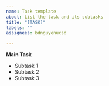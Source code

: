 ```yaml
---
name: Task template
about: List the task and its subtasks
title: "[TASK]"
labels: ''
assignees: bdnguyenucsd

---
```


**Main Task**
* Subtask 1
* Subtask 2
* Subtask 3
